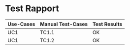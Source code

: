 # Test Rapport

| Use-Cases     | Manual Test-Cases | Test Results |
| ------------- | ----------------- | ------------ |
| UC1           | TC1.1             | OK           |
| UC1           | TC1.2             | OK           |